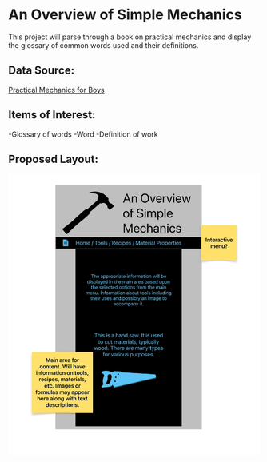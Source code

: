 An Overview of Simple Mechanics
===============================
This project will parse through a book on practical mechanics and display the glossary of common
words used and their definitions.

Data Source:
------------
[Practical Mechanics for Boys](https://www.gutenberg.org/ebooks/22298)

Items of Interest:
------------------

-Glossary of words
-Word
-Definition of work

Proposed Layout:
----------------
![mobile site mockup for project](proposalV1.jpg "Mockup")
